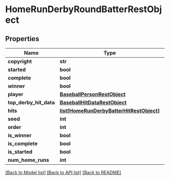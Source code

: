 # HomeRunDerbyRoundBatterRestObject

## Properties
Name | Type | Description | Notes
------------ | ------------- | ------------- | -------------
**copyright** | **str** |  | [optional] 
**started** | **bool** |  | [optional] 
**complete** | **bool** |  | [optional] 
**winner** | **bool** |  | [optional] 
**player** | [**BaseballPersonRestObject**](BaseballPersonRestObject.md) |  | [optional] 
**top_derby_hit_data** | [**BaseballHitDataRestObject**](BaseballHitDataRestObject.md) |  | [optional] 
**hits** | [**list[HomeRunDerbyBatterHitRestObject]**](HomeRunDerbyBatterHitRestObject.md) |  | [optional] 
**seed** | **int** |  | [optional] 
**order** | **int** |  | [optional] 
**is_winner** | **bool** |  | [optional] 
**is_complete** | **bool** |  | [optional] 
**is_started** | **bool** |  | [optional] 
**num_home_runs** | **int** |  | [optional] 

[[Back to Model list]](../README.md#documentation-for-models) [[Back to API list]](../README.md#documentation-for-api-endpoints) [[Back to README]](../README.md)

